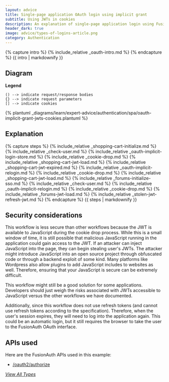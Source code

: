 ```yaml
---
layout: advice
title: Single-page application OAuth login using implicit grant
subtitle: Using JWTs in cookies
description: An explanation of single-page application login using FusionAuth OAuth interface with the implicit grant and uses JWTs in cookies
header_dark: true
image: advice/types-of-logins-article.png
category: Authentication
---
```


{% capture intro %}
{% include_relative _oauth-intro.md %}
{% endcapture %}
{{ intro | markdownify }}

## Diagram

**Legend**

```text
() --> indicate request/response bodies
{} --> indicate request parameters
[] --> indicate cookies
```

{% plantuml _diagrams/learn/expert-advice/authentication/spa/oauth-implicit-grant-jwts-cookies.plantuml %}

## Explanation

{% capture steps %}
{% include_relative _shopping-cart-initialize.md %}
{% include_relative _check-user.md %}
{% include_relative _oauth-implicit-login-store.md %}
{% include_relative _cookie-drop.md %}
{% include_relative _shopping-cart-jwt-load.md %}
{% include_relative _shopping-cart-jwt-expired.md %}
{% include_relative _oauth-implicit-relogin.md %}
{% include_relative _cookie-drop.md %}
{% include_relative _shopping-cart-jwt-load.md %}
{% include_relative _forums-initialize-sso.md %}
{% include_relative _check-user.md %}
{% include_relative _oauth-implicit-relogin.md %}
{% include_relative _cookie-drop.md %}
{% include_relative _forums-jwt-load.md %}
{% include_relative _stolen-jwt-refresh-jwt.md %}
{% endcapture %}
{{ steps | markdownify }}

## Security considerations

This workflow is less secure than other workflows because the JWT is available to JavaScript during the cookie drop process. While this is a small window of time, it is still possible that malicious JavaScript running in the application could gain access to the JWT. If an attacker can inject JavaScript into the page, they can begin stealing user's JWTs. The attacker might introduce JavaScript into an open source project through obfuscated code or through a backend exploit of some kind. Many platforms like Wordpress also allow plugins to add JavaScript includes to websites as well. Therefore, ensuring that your JavaScript is secure can be extremely difficult.

This workflow might still be a good solution for some applications. Developers should just weigh the risks associated with JWTs accessible to JavaScript versus the other workflows we have documented.

Additionally, since this workflow does not use refresh tokens (and cannot use refresh tokens according to the specification). Therefore, when the user's session expires, they will need to log into the application again. This could be an automatic login, but it still requires the browser to take the user to the FusionAuth OAuth interface.

## APIs used

Here are the FusionAuth APIs used in this example:

* [/oauth2/authorize](/docs/v1/tech/oauth/endpoints#authorize)


[_View All Types_](/articles/logins/types-of-logins-authentication-workflows)
